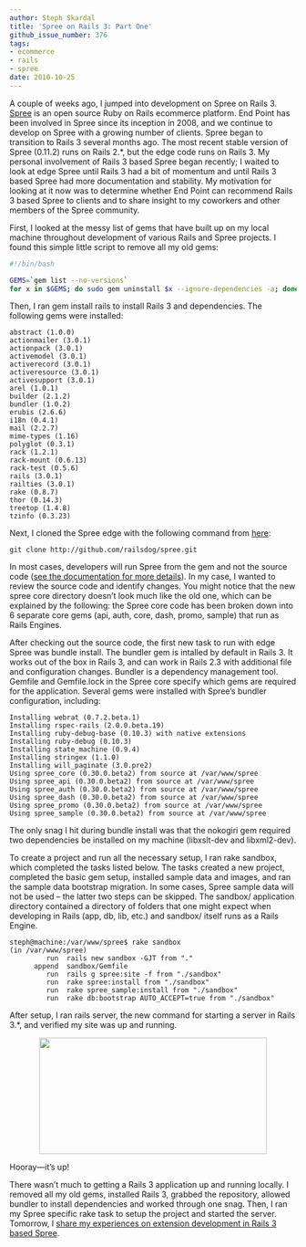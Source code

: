 ```yaml
---
author: Steph Skardal
title: 'Spree on Rails 3: Part One'
github_issue_number: 376
tags:
- ecommerce
- rails
- spree
date: 2010-10-25
---
```




A couple of weeks ago, I jumped into development on Spree on Rails 3. [Spree](https://spreecommerce.org/) is an open source Ruby on Rails ecommerce platform. End Point has been involved in Spree since its inception in 2008, and we continue to develop on Spree with a growing number of clients. Spree began to transition to Rails 3 several months ago. The most recent stable version of Spree (0.11.2) runs on Rails 2.*, but the edge code runs on Rails 3. My personal involvement of Rails 3 based Spree began recently; I waited to look at edge Spree until Rails 3 had a bit of momentum and until Rails 3 based Spree had more documentation and stability. My motivation for looking at it now was to determine whether End Point can recommend Rails 3 based Spree to clients and to share insight to my coworkers and other members of the Spree community.

First, I looked at the messy list of gems that have built up on my local machine throughout development of various Rails and Spree projects. I found this simple little script to remove all my old gems:

```bash
#!/bin/bash

GEMS=`gem list --no-versions`
for x in $GEMS; do sudo gem uninstall $x --ignore-dependencies -a; done
```

Then, I ran gem install rails to install Rails 3 and dependencies. The following gems were installed:

```nohighlight
abstract (1.0.0)
actionmailer (3.0.1)
actionpack (3.0.1)
activemodel (3.0.1)
activerecord (3.0.1)
activeresource (3.0.1)
activesupport (3.0.1)
arel (1.0.1)
builder (2.1.2)
bundler (1.0.2)
erubis (2.6.6)
i18n (0.4.1)
mail (2.2.7)
mime-types (1.16)
polyglot (0.3.1)
rack (1.2.1)
rack-mount (0.6.13)
rack-test (0.5.6)
rails (3.0.1)
railties (3.0.1)
rake (0.8.7)
thor (0.14.3)
treetop (1.4.8)
tzinfo (0.3.23)
```

Next, I cloned the Spree edge with the following command from [here](https://github.com/railsdog/spree):

```nohighlight
git clone http://github.com/railsdog/spree.git
```

In most cases, developers will run Spree from the gem and not the source code ([see the documentation for more details](https://guides.spreecommerce.org/)). In my case, I wanted to review the source code and identify changes. You might notice that the new spree core directory doesn’t look much like the old one, which can be explained by the following: the Spree core code has been broken down into 6 separate core gems (api, auth, core, dash, promo, sample) that run as Rails Engines.

After checking out the source code, the first new task to run with edge Spree was bundle install. The bundler gem is intalled by default in Rails 3. It works out of the box in Rails 3, and can work in Rails 2.3 with  additional file and configuration changes. Bundler is a dependency management tool. Gemfile and Gemfile.lock in the Spree core specify which gems are required for the application. Several gems were installed with Spree’s bundler configuration, including:

```nohighlight
Installing webrat (0.7.2.beta.1) 
Installing rspec-rails (2.0.0.beta.19) 
Installing ruby-debug-base (0.10.3) with native extensions 
Installing ruby-debug (0.10.3) 
Installing state_machine (0.9.4) 
Installing stringex (1.1.0) 
Installing will_paginate (3.0.pre2) 
Using spree_core (0.30.0.beta2) from source at /var/www/spree 
Using spree_api (0.30.0.beta2) from source at /var/www/spree 
Using spree_auth (0.30.0.beta2) from source at /var/www/spree 
Using spree_dash (0.30.0.beta2) from source at /var/www/spree 
Using spree_promo (0.30.0.beta2) from source at /var/www/spree
Using spree_sample (0.30.0.beta2) from source at /var/www/spree
```

The only snag I hit during bundle install was that the nokogiri gem required two dependencies be installed on my machine (libxslt-dev and libxml2-dev).

To create a project and run all the necessary setup, I ran rake sandbox, which completed the tasks listed below. The tasks created a new project, completed the basic gem setup, installed sample data and images, and ran the sample data bootstrap migration. In some cases, Spree sample data will not be used – the latter two steps can be skipped. The sandbox/ application directory contained a directory of folders that one might expect when developing in Rails (app, db, lib, etc.) and sandbox/ itself runs as a Rails Engine.

```nohighlight
steph@machine:/var/www/spree$ rake sandbox
(in /var/www/spree)
         run  rails new sandbox -GJT from "."
      append  sandbox/Gemfile
         run  rails g spree:site -f from "./sandbox"
         run  rake spree:install from "./sandbox"
         run  rake spree_sample:install from "./sandbox"
         run  rake db:bootstrap AUTO_ACCEPT=true from "./sandbox"
```

After setup, I ran rails server, the new command for starting a server in Rails 3.*, and verified my site was up and running.

<a href="/blog/2010/10/spree-on-rails-3-part-one/image-0-big.png" onblur="try {parent.deselectBloggerImageGracefully();} catch(e) {}"><img alt="" border="0" id="BLOGGER_PHOTO_ID_5532048412737352690" src="/blog/2010/10/spree-on-rails-3-part-one/image-0.png" style="display:block; margin:0px auto 10px; text-align:center;cursor:pointer; cursor:hand;width: 400px; height: 204px;"/></a>

Hooray—​it’s up!

There wasn’t much to getting a Rails 3 application up and running locally. I removed all my old gems, installed Rails 3, grabbed the repository, allowed bundler to install dependencies and worked through one snag. Then, I ran my Spree specific rake task to setup the project and started the server. Tomorrow, I [share my experiences on extension development in Rails 3 based Spree](/blog/2010/10/spree-on-rails-3-part-two).


